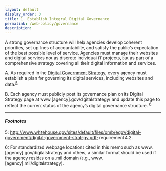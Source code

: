 ```yaml
---
layout: default
display_order: 3
title: 1. Establish Integral Digital Governance 
permalink: /web-policy/governance
description:
---
```

A strong governance structure will help agencies develop coherent priorities, set up lines of accountability, and satisfy the public’s expectation of the best possible level of service. Agencies must manage their websites and digital services not as discrete individual IT projects, but as part of a comprehensive strategy covering all their digital information and services.

  A.	As required in the [Digital Government Strategy](https://www.whitehouse.gov/sites/default/files/omb/egov/digital-government/digital-government-strategy.pdf), every agency must establish a plan for governing its digital services, including websites and data.<sup>[5](#myfootnote5)</sup>    

  B.	Each agency must publicly post its governance plan on its Digital Strategy page at www.[agency].gov/digitalstrategy/ and update this page to reflect the current status of the agency’s digital governance structure. <sup>[6](#myfootnote6)</sup> 

***
#### *Footnotes*
<a name="myfootnote5">5</a>: http://www.whitehouse.gov/sites/default/files/omb/egov/digital-government/digital-government-strategy.pdf; requirement 4.2. 

<a name="myfootnote6">6</a>: For standardized webpage locations cited in this memo such as www.[agency].gov/digitalstrategy and others, a similar format should be used if the agency resides on a .mil domain (e.g., www.[agency].mil/digitalstrategy). 
